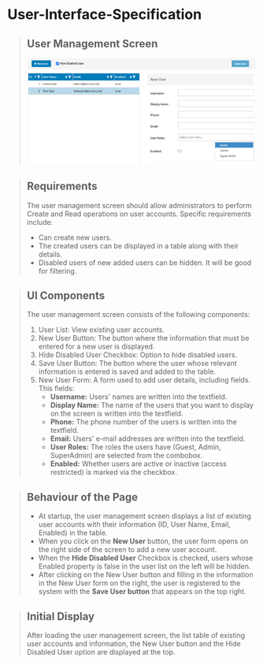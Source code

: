 # User-Interface-Specification

> ## User Management Screen 
> ![User Management Screen](https://raw.githubusercontent.com/bahadirsina/User-Interface-Specification/main/screen%20UI.png)

> ## Requirements
> The user management screen should allow administrators to perform Create and Read operations on user accounts. Specific requirements include:
> - Can create new users.
> - The created users can be displayed in a table along with their details.
> - Disabled users of new added users can be hidden. It will be good for filtering.

> ## UI Components
> The user management screen consists of the following components:
> 
> 1. User List: View existing user accounts.
> 2. New User Button: The button where the information that must be entered for a new user is displayed.
> 3. Hide Disabled User Checkbox: Option to hide disabled users.
> 4. Save User Button: The button where the user whose relevant information is entered is saved and added to the table.
> 5. New User Form: A form used to add user details, including fields. This fields:
>     - **Username:** Users' names are written into the textfield.
>     - **Display Name:** The name of the users that you want to display on the screen is written into the textfield.
>     - **Phone:** The phone number of the users is written into the textfield.
>     - **Email:** Users' e-mail addresses are written into the textfield.
>     - **User Roles:** The roles the users have (Guest, Admin, SuperAdmin) are selected from the combobox.
>     - **Enabled:** Whether users are active or inactive (access restricted) is marked via the checkbox.

> ## Behaviour of the Page
> - At startup, the user management screen displays a list of existing user accounts with their information (ID, User Name, Email, Enabled) in the table.
> - When you click on the **New User** button, the user form opens on the right side of the screen to add a new user account.
> - When the **Hide Disabled User** Checkbox is checked, users whose Enabled property is false in the user list on the left will be hidden.
> - After clicking on the New User button and filling in the information in the New User form on the right, the user is registered to the system with the **Save User button** that appears on the top right.

> ## Initial Display
> After loading the user management screen, the list table of existing user accounts and information, the New User button and the Hide Disabled User option are displayed at the top.


